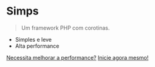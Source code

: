 # Simps

> Um framework PHP com corotinas.

* Simples e leve
* Alta performance

[Necessita melhorar a performance?](mailto:team@simps.io)
<a href="https://doc.simps.io" target="_self">Inicie agora mesmo!</a>